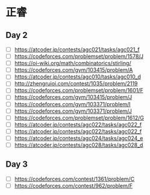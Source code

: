 # 正睿

## Day 2

- [ ] <https://atcoder.jp/contests/agc021/tasks/agc021_f>
- [ ] <https://codeforces.com/problemset/problem/1578/J>
- [ ] <https://oi-wiki.org/math/combinatorics/stirling/>
- [ ] <https://codeforces.com/gym/103415/problem/A>
- [ ] <https://atcoder.jp/contests/agc010/tasks/agc010_d>
- [ ] <http://zhengruioi.com/contest/1035/problem/2119>
- [ ] <https://codeforces.com/problemset/problem/1601/F>
- [ ] <https://codeforces.com/gym/103415/problem/J>
- [ ] <https://codeforces.com/gym/103371/problem/I>
- [ ] <https://codeforces.com/gym/103371/problem/J>
- [ ] <https://codeforces.com/problemset/problem/1612/G>
- [ ] <https://atcoder.jp/contests/agc022/tasks/agc022_f>
- [ ] <https://atcoder.jp/contests/agc022/tasks/agc022_f>
- [ ] <https://atcoder.jp/contests/agc024/tasks/agc024_e>
- [ ] <https://atcoder.jp/contests/agc028/tasks/agc028_d>

## Day 3

- [ ] <https://codeforces.com/contest/1361/problem/C>
- [ ] <https://codeforces.com/contest/962/problem/F>
